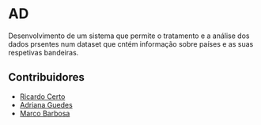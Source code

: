 # AD

Desenvolvimento de um sistema que permite o tratamento e a análise dos dados prsentes num dataset que cntém informação sobre países e as suas respetivas bandeiras. 

## Contribuidores
* [Ricardo Certo](https://github.com/ricardocerto16)
* [Adriana Guedes](https://github.com/adrianasg122)
* [Marco Barbosa](https://github.com/31marcobarbosa)

